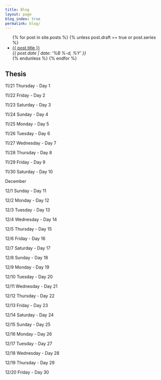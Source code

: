 ```yaml
---
title: Blog
layout: page
blog_index: true
permalink: blog/
---
```


<ul>
    {% for post in site.posts %}
    {% unless post.draft == true or post.series %}
    <li class="post-item">
        <a class="post-title" href="{{ post.url }}"><span>{{ post.title }}</span></a>
        <div class="post-date"><i>{{ post.date | date: '%B %-d, %Y' }}</i></div>
    </li>
    {% endunless %}
    {% endfor %}
</ul>

## Thesis

11/21 Thursday - Day 1

11/22 Friday - Day 2

11/23 Saturday - Day 3

11/24 Sunday - Day 4

11/25 Monday - Day 5

11/26 Tuesday - Day 6

11/27 Wednesday - Day 7

11/28 Thursday - Day 8

11/29 Friday - Day 9

11/30 Saturday - Day 10


December

12/1 Sunday - Day 11

12/2 Monday - Day 12

12/3 Tuesday - Day 13

12/4 Wednesday - Day 14

12/5 Thursday - Day 15

12/6 Friday - Day 16

12/7 Saturday - Day 17

12/8 Sunday - Day 18

12/9 Monday - Day 19

12/10 Tuesday - Day 20

12/11 Wednesday - Day 21

12/12 Thursday - Day 22

12/13 Friday - Day 23

12/14 Saturday - Day 24

12/15 Sunday - Day 25

12/16 Monday - Day 26

12/17 Tuesday - Day 27

12/18 Wednesday - Day 28

12/19 Thursday - Day 29

12/20 Friday - Day 30

<!-- <ul>
    {% assign posts_chrono = site.posts | where: "series","runtime-opt" | reverse %}
    {% for post in posts_chrono %}
    <li class="post-item">
        <a class="post-title" href="{{ post.url }}"><span>{{ post.title }}</span></a>
        <div class="post-date"><i>{{ post.date | date: '%B %-d, %Y' }}</i></div>
    </li>
    {% endfor %}
</ul>

## Compiling a Lisp, the series
{% include compiling_a_lisp.md %}

## Writing a Lisp, the series
{% include writing_a_lisp.md %} -->
